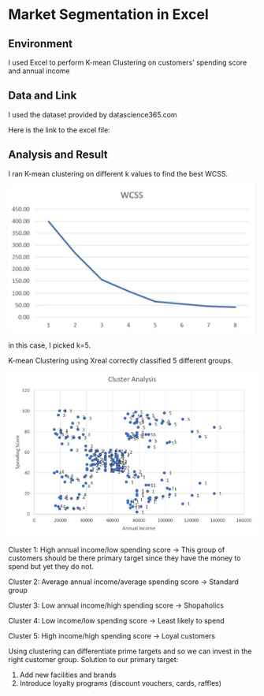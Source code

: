 # Market Segmentation in Excel  

## Environment
I used Excel to perform K-mean Clustering on customers' spending score and annual income

## Data and Link
I used the dataset provided by datascience365.com

Here is the link to the excel file:

## Analysis and Result

I ran K-mean clustering on different k values to find the best WCSS.

![WCSS](./image/WCSS.JPG)

in this case, I picked k=5.

K-mean Clustering using Xreal correctly classified 5 different groups.

![Cluster](./image/clusterresult.JPG)


Cluster 1: High annual income/low spending score -> This group of customers should be there primary target since they have the money to spend but yet they do not.

Cluster 2: Average annual income/average spending score -> Standard group

Cluster 3: Low annual income/high spending score -> Shopaholics

Cluster 4: Low income/low spending score -> Least likely to spend 

Cluster 5: High income/high spending score -> Loyal customers

Using clustering can differentiate prime targets and so we can invest in the right customer group.
Solution to our primary target:
1. Add new facilities and brands
2. Introduce loyalty programs (discount vouchers, cards, raffles)
